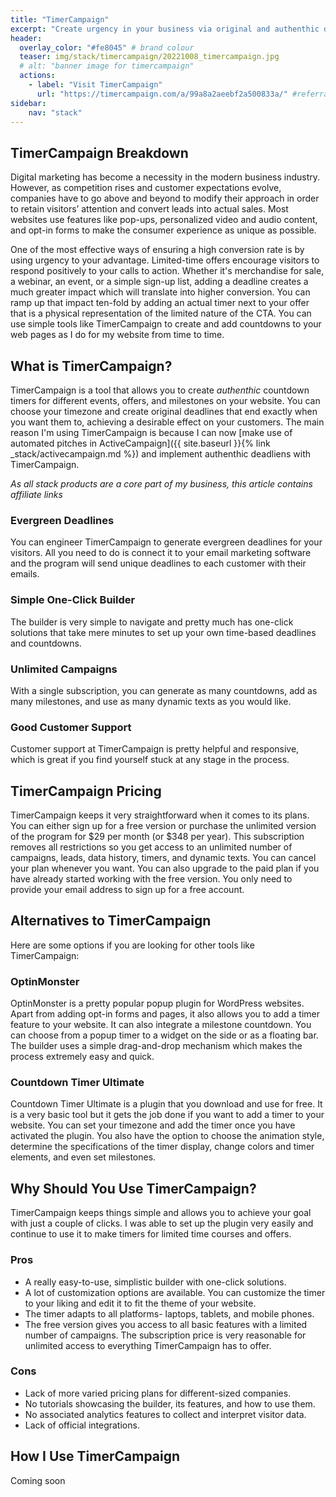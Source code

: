 ```yaml
---
title: "TimerCampaign"
excerpt: "Create urgency in your business via original and authenthic deadlines that expire exactly at the right time."
header:
  overlay_color: "#fe8045" # brand colour
  teaser: img/stack/timercampaign/20221008_timercampaign.jpg
  # alt: "banner image for timercampaign"
  actions:
    - label: "Visit TimerCampaign"
      url: "https://timercampaign.com/a/99a8a2aeebf2a500833a/" #referral link
sidebar:
    nav: "stack"
---
```


## TimerCampaign Breakdown

Digital marketing has become a necessity in the modern business industry. However, as competition rises and customer expectations evolve, companies have to go above and beyond to modify their approach in order to retain visitors’ attention and convert leads into actual sales. Most websites use features like pop-ups, personalized video and audio content, and opt-in forms to make the consumer experience as unique as possible. 

One of the most effective ways of ensuring a high conversion rate is by using urgency to your advantage. Limited-time offers encourage visitors to respond positively to your calls to action. Whether it's merchandise for sale, a webinar, an event, or a simple sign-up list, adding a deadline creates a much greater impact which will translate into higher conversion. You can ramp up that impact ten-fold by adding an actual timer next to your offer that is a physical representation of the limited nature of the CTA. You can use simple tools like TimerCampaign to create and add countdowns to your web pages as I do for my website from time to time.

## What is TimerCampaign?

TimerCampaign is a tool that allows you to create *authenthic* countdown timers for different events, offers, and milestones on your website. You can choose your timezone and create original deadlines that end exactly when you want them to, achieving a desirable effect on your customers. The main reason I'm using TimerCampaign is because I can now 
[make use of automated pitches in ActiveCampaign]({{ site.baseurl }}{% link _stack/activecampaign.md %}) and implement authenthic deadliens with TimerCampaign. 

>
*As all stack products are a core part of my business, this article contains affiliate links*

### Evergreen Deadlines

You can engineer TimerCampaign to generate evergreen deadlines for your visitors. All you need to do is connect it to your email marketing software and the program will send unique deadlines to each customer with their emails.

### Simple One-Click Builder

The builder is very simple to navigate and pretty much has one-click solutions that take mere minutes to set up your own time-based deadlines and countdowns.

### Unlimited Campaigns

With a single subscription, you can generate as many countdowns, add as many milestones, and use as many dynamic texts as you would like.

### Good Customer Support

Customer support at TimerCampaign is pretty helpful and responsive, which is great if you find yourself stuck at any stage in the process.

## TimerCampaign Pricing

TimerCampaign keeps it very straightforward when it comes to its plans. You can either sign up for a free version or purchase the unlimited version of the program for $29 per month (or $348 per year). This subscription removes all restrictions so you get access to an unlimited number of campaigns, leads, data history, timers, and dynamic texts. You can cancel your plan whenever you want. You can also upgrade to the paid plan if you have already started working with the free version. You only need to provide your email address to sign up for a free account.

## Alternatives to TimerCampaign

Here are some options if you are looking for other tools like TimerCampaign:

### OptinMonster

OptinMonster is a pretty popular popup plugin for WordPress websites. Apart from adding opt-in forms and pages, it also allows you to add a timer feature to your website. It can also integrate a milestone countdown. You can choose from a popup timer to a widget on the side or as a floating bar. The builder uses a simple drag-and-drop mechanism which makes the process extremely easy and quick.

### Countdown Timer Ultimate

Countdown Timer Ultimate is a plugin that you download and use for free. It is a very basic tool but it gets the job done if you want to add a timer to your website. You can set your timezone and add the timer once you have activated the plugin. You also have the option to choose the animation style, determine the specifications of the timer display, change colors and timer elements, and even set milestones.

## Why Should You Use TimerCampaign?
TimerCampaign keeps things simple and allows you to achieve your goal with just a couple of clicks. I was able to set up the plugin very easily and continue to use it to make timers for limited time courses and offers.

### Pros 

* A really easy-to-use, simplistic builder with one-click solutions.
* A lot of customization options are available. You can customize the timer to your liking and edit it to fit the theme of your website.
* The timer adapts to all platforms- laptops, tablets, and mobile phones.
* The free version gives you access to all basic features with a limited number of campaigns. The subscription price is very reasonable for unlimited access to everything TimerCampaign has to offer.

### Cons 

* Lack of more varied pricing plans for different-sized companies.
* No tutorials showcasing the builder, its features, and how to use them.
* No associated analytics features to collect and interpret visitor data.
* Lack of official integrations.

## How I Use TimerCampaign

>
Coming soon
